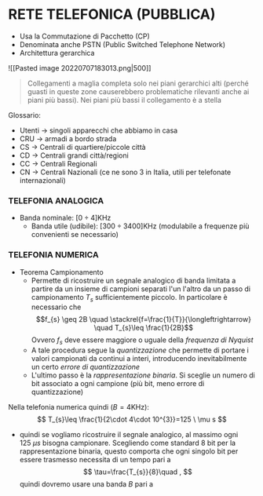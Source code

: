 # RETE TELEFONICA (PUBBLICA)
- Usa la Commutazione di Pacchetto (CP)
- Denominata anche PSTN (Public Switched Telephone Network)
- Architettura gerarchica

![[Pasted image 20220707183013.png|500]]

> Collegamenti a maglia completa solo nei piani gerarchici alti (perché guasti in queste zone causerebbero problematiche rilevanti anche ai piani più bassi). Nei piani più bassi il collegamento è a stella

Glossario:
- Utenti $\to$ singoli apparecchi che abbiamo in casa
- CRU $\to$ armadi a bordo strada
- CS $\to$ Centrali di quartiere/piccole città
- CD $\to$ Centrali grandi città/regioni
- CC $\to$ Centrali Regionali
- CN $\to$ Centrali Nazionali (ce ne sono 3 in Italia, utili per telefonate internazionali)


### TELEFONIA ANALOGICA
- Banda nominale: $[0 \div 4]\text{KHz}$
	- Banda utile (udibile): $[300 \div 3400]\text{KHz}$ (modulabile a frequenze più convenienti se necessario)

### TELEFONIA NUMERICA
- Teorema Campionamento
	- Permette di ricostruire un segnale analogico di banda limitata a partire da un insieme di campioni separati l'un l'altro da un passo di campionamento $T_{s}$ sufficientemente piccolo. In particolare è necessario che $$f_{s} \geq 2B \quad \stackrel{f=\frac{1}{T}}{\longleftrightarrow} \quad T_{s}\leq \frac{1}{2B}$$
	Ovvero $f_{s}$ deve essere maggiore o uguale della *frequenza di Nyquist* 
	- A tale procedura segue la *quantizzazione* che permette di portare i valori campionati da continui a interi, introducendo inevitabilmente un certo *errore di quantizzazione*
	- L'ultimo passo è la *rappresentazione binaria*. Si sceglie un numero di bit associato a ogni campione (più bit, meno errore di quantizzazione)

Nella telefonia numerica quindi $(B=4\text{KHz})$:$$ T_{s}\leq \frac{1}{2\cdot 4\cdot 10^{3}}=125 \ \mu s $$
- quindi se vogliamo ricostruire il segnale analogico, al massimo ogni $125 \ \mu s$ bisogna campionare.
Scegliendo come standard $8 \ \text{bit}$ per la rappresentazione binaria, questo comporta che ogni singolo bit per essere trasmesso necessita di un tempo pari a $$ \tau=\frac{T_{s}}{8}\quad , $$ quindi dovremo usare una banda $B$ pari a $$  $$
